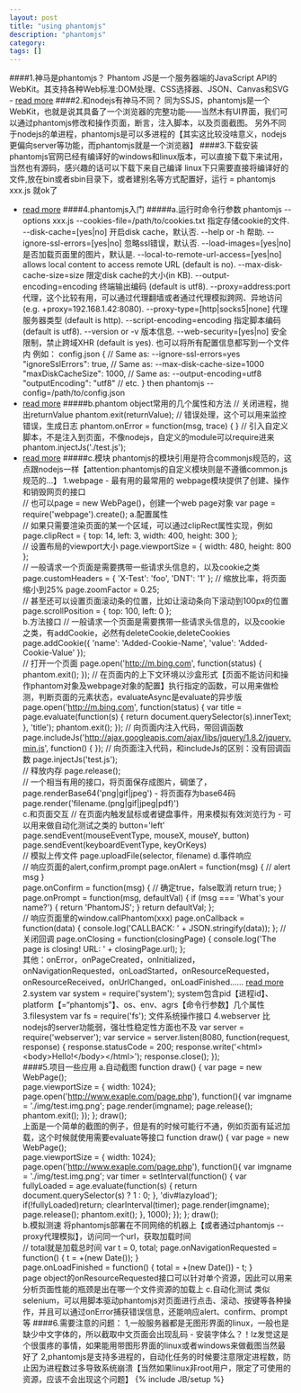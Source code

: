 ```yaml
---
layout: post
title: "using phantomjs"
description: "phantomjs"
category:
tags: []
---
```

####1.神马是phantomjs？
Phantom JS是一个服务器端的JavaScript API的WebKit。其支持各种Web标准:DOM处理、CSS选择器、JSON、Canvas和SVG - <a target="_blank" href="http://phantomjs.org">read more</a>
####2.和nodejs有神马不同？
同为SSJS，phantomjs是一个WebKit，也就是说其具备了一个浏览器的完整功能——当然木有UI界面，我们可以通过phantomjs修改和操作页面，断言，注入脚本，以及页面截图。
另外不同于nodejs的单进程，phantomjs是可以多进程的【其实这比较没啥意义，nodejs更偏向server等功能，而phantomjs就是一个浏览器】
####3.下载安装
phantomjs官网已经有编译好的windows和linux版本，可以直接下载下来试用，当然也有源码，感兴趣的话可以下载下来自己编译 
linux下只需要直接将编译好的文件,放在bin或者sbin目录下，或者建别名等方式配置好，运行 =
    phantomjs xxx.js
就ok了
- <a target="_blank" href="http://phantomjs.org">read more</a>
####4.phantomjs入门
#####a.运行时命令行参数
    phantomjs --options  xxx.js
    --cookies-file=/path/to/cookies.txt 指定存储cookie的文件.
    --disk-cache=[yes|no] 开启disk cache，默认否.
    --help or -h 帮助.
    --ignore-ssl-errors=[yes|no] 忽略ssl错误，默认否.
    --load-images=[yes|no] 是否加载页面里的图片，默认是.
    --local-to-remote-url-access=[yes|no] allows local content to access remote URL (default is no).
    --max-disk-cache-size=size 限定disk cache的大小(in KB).
    --output-encoding=encoding 终端输出编码 (default is utf8).
    --proxy=address:port 代理，这个比较有用，可以通过代理翻墙或者通过代理模拟跨网、异地访问 (e.g. +proxy=192.168.1.42:8080).
    --proxy-type=[http|socks5|none] 代理服务器类型 (default is http).
    --script-encoding=encoding 指定脚本编码(default is utf8).
    --version or -v 版本信息.
    --web-security=[yes|no] 安全限制，禁止跨域XHR (default is yes).
也可以将所有配置信息都写到一个文件内
例如：
config.json
    {
        // Same as: --ignore-ssl-errors=yes
        "ignoreSslErrors": true,
        // Same as: --max-disk-cache-size=1000
        "maxDiskCacheSize": 1000,
        // Same as: --output-encoding=utf8
        "outputEncoding": "utf8"
        // etc.
    }
then
    phantomjs --config=/path/to/config.json
- <a target="_blank" href="http://phantomjs.org">read more</a>
#####b.phantom object常用的几个属性和方法
    // 关闭进程，抛出returnValue
    phantom.exit(returnValue);
    // 错误处理，这个可以用来监控错误，生成日志
    phantom.onError = function(msg, trace) {
    }
    // 引入自定义脚本，不是注入到页面，不像nodejs，自定义的module可以require进来
    phantom.injectJs('./test.js');
- <a target="_blank" href="http://phantomjs.org">read more</a>
#####c.模块
phantomjs的模块引用是符合commonjs规范的，这点跟nodejs一样【attention:phantomjs的自定义模块则是不遵循common.js规范的…】
1.webpage - 最有用的最常用的
webpage模块提供了创建、操作和销毁网页的接口   
    // 也可以page = new WebPage()，创建一个web page对象
    var page = require('webpage').create();
a.配置属性    
    // 如果只需要渲染页面的某一个区域，可以通过clipRect属性实现，例如
    page.clipRect = { top: 14, left: 3, width: 400, height: 300 };    
    // 设置布局的viewport大小
    page.viewportSize = { width: 480, height: 800 };    
    // 一般请求一个页面是需要携带一些请求头信息的，以及cookie之类
    page.customHeaders = {
        'X-Test': 'foo',
        'DNT': '1'
    };
    // 缩放比率，将页面缩小到25%
    page.zoomFactor = 0.25;   
    // 甚至还可以设置页面滚动条的位置，比如让滚动条向下滚动到100px的位置
    page.scrollPosition = { top: 100, left: 0 };   
b.方法接口
    // 一般请求一个页面是需要携带一些请求头信息的，以及cookie之类，有addCookie，必然有deleteCookie,deleteCookies
    page.addCookie({
        'name': 'Added-Cookie-Name',
        'value': 'Added-Cookie-Value'
    });   
    // 打开一个页面
    page.open('http://m.bing.com', function(status) {
        phantom.exit();
    });
    // 在页面内的上下文环境以沙盒形式【页面不能访问和操作phantom对象及webpage对象的配置】执行指定的函数，可以用来做检测，判断页面的元素状态，evaluateAsync是evaluate的异步版
    page.open('http://m.bing.com', function(status) {
        var title = page.evaluate(function(s) {
            return document.querySelector(s).innerText;
        }, 'title');
        phantom.exit();
    });
    // 向页面内注入代码，带回调函数
    page.includeJs('http://ajax.googleapis.com/ajax/libs/jquery/1.8.2/jquery.min.js', function() {
    });
    // 向页面注入代码，和includeJs的区别：没有回调函数
    page.injectJs('test.js');   
    // 释放内存
    page.release();   
    // 一个相当有用的接口，将页面保存成图片，碉堡了，page.renderBase64('png|gif|jpeg') - 将页面存为base64码
    page.render('filename.(png|gif|jpeg|pdf)')   
c.和页面交互
    // 在页面内触发鼠标或者键盘事件，用来模拟有效浏览行为 - 可以用来做自动化测试之类的 button='left'
    page.sendEvent(mouseEventType, mouseX, mouseY, button)   
    page.sendEvent(keyboardEventType, keyOrKeys)    
    // 模拟上传文件
    page.uploadFile(selector, filename) 
d.事件响应  
    // 响应页面的alert,confirm,prompt
    page.onAlert = function(msg) {
        // alert msg
    }    
    page.onConfirm = function(msg) {
        // 确定true，false取消
        return true;
    }   
    page.onPrompt = function(msg, defaultVal) {
        if (msg === 'What's your name?') {
            return 'PhantomJS';
        }
        return defaultVal;
    };    
    // 响应页面里的window.callPhantom(xxx)
    page.onCallback = function(data) {
        console.log('CALLBACK: ' + JSON.stringify(data));
    };
    // 关闭回调
    page.onClosing = function(closingPage) {
        console.log('The page is closing! URL: ' + closingPage.url);
    };    
其他：onError，onPageCreated，onInitialized，onNavigationRequested，onLoadStarted，onResourceRequested，onResourceReceived，onUrlChanged，onLoadFinished……
<a target="_blank" href="http://phantomjs.org">read more</a>    
2.system
    var system = require('system');
system包含pid【进程id】、platform【=“phantomjs”】、os、env、agrs【命令行参数】几个属性
3.filesystem
    var fs = require('fs'); 
文件系统操作接口
4.webserver
比nodejs的server功能弱，强壮性稳定性方面也不及
    var server = require('webserver');
    var service = server.listen(8080, function(request, response) {
        response.statusCode = 200;
        response.write('&lt;html&gt;&lt;body&gt;Hello!&lt;/body&gt;&lt;/html&gt;');
        response.close();
    });      
####5.项目一些应用
a.自动截图
    function draw() {
        var page = new WebPage();    
        page.viewportSize = { width: 1024};
        page.open('http://www.exaple.com/page.php'), function(){ 
            var imgname = './img/test.img.png';
            page.render(imgname);
            page.release();
            phantom.exit();
        });
    };
    draw();   
上面是一个简单的截图的例子，但是有的时候可能行不通，例如页面有延迟加载，这个时候就使用需要evaluate等接口
    function draw() {
        var page = new WebPage();    
        page.viewportSize = { width: 1024};
        page.open('http://www.exaple.com/page.php'), function(){ 
            var imgname = './img/test.img.png';
            var timer = setInterval(function() {
                var fullyLoaded = age.evaluate(function(s) {
                    return document.querySelector(s) ? 1 : 0;
                }, 'div#lazyload');
                if(!fullyLoaded)return;
                clearInterval(timer);
                page.render(imgname);
                page.release();
                phantom.exit();
            }, 1000);
        });
    };
    draw();  
b.模拟测速
将phantomjs部署在不同网络的机器上【或者通过phantomjs --proxy代理模拟】，访问同一个url，获取加载时间   
    // total就是加载总时间
    var t = 0, total;
    page.onNavigationRequested = function() {
        t = +(new Date());
    }    
    page.onLoadFinished = function() {
        total = +(new Date()) - t;
    }   
page object的onResourceRequested接口可以针对单个资源，因此可以用来分析页面性能的瓶颈是出在哪一个文件资源的加载上
c.自动化测试 
类似selenium，可以用脚本驱动phantomjs对页面进行点击、滚动、按键等各种操作，并且可以通过onError捕获错误信息，还能响应alert、confirm、prompt等
####6.需要注意的问题：
1,一般服务器都是无图形界面的linux，一般也是缺少中文字体的，所以截取中文页面会出现乱码 - 安装字体么？！lz发觉这是个很蛋疼的事情，如果能用带图形界面的linux或者windows来做截图当然最好了
2,phantomjs是支持多进程的，自动化任务的时候要注意限定进程数，防止因为进程数过多导致系统崩溃【当然如果linux非root用户，限定了可使用的资源，应该不会出现这个问题】
{% include JB/setup %}
